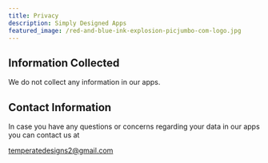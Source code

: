 ```yaml
---
title: Privacy
description: Simply Designed Apps
featured_image: /red-and-blue-ink-explosion-picjumbo-com-logo.jpg
---
```


## Information Collected

We do not collect any information in our apps.


## Contact Information

In case you have any questions or concerns regarding your data in our apps you
can contact us at

temperatedesigns2@gmail.com
